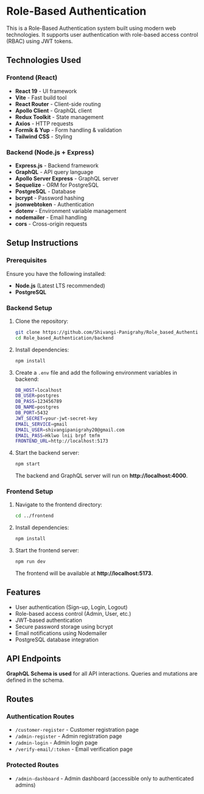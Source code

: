 # Role-Based Authentication

This is a Role-Based Authentication system built using modern web technologies. It supports user authentication with role-based access control (RBAC) using JWT tokens.

## Technologies Used

### Frontend (React)
- **React 19** - UI framework
- **Vite** - Fast build tool
- **React Router** - Client-side routing
- **Apollo Client** - GraphQL client
- **Redux Toolkit** - State management
- **Axios** - HTTP requests
- **Formik & Yup** - Form handling & validation
- **Tailwind CSS** - Styling

### Backend (Node.js + Express)
- **Express.js** - Backend framework
- **GraphQL** - API query language
- **Apollo Server Express** - GraphQL server
- **Sequelize** - ORM for PostgreSQL
- **PostgreSQL** - Database
- **bcrypt** - Password hashing
- **jsonwebtoken** - Authentication
- **dotenv** - Environment variable management
- **nodemailer** - Email handling
- **cors** - Cross-origin requests

## Setup Instructions

### Prerequisites
Ensure you have the following installed:
- **Node.js** (Latest LTS recommended)
- **PostgreSQL**

### Backend Setup
1. Clone the repository:
   ```sh
   git clone https://github.com/Shivangi-Panigrahy/Role_based_Authentication.git
   cd Role_based_Authentication/backend
   ```
2. Install dependencies:
   ```sh
   npm install
   ```
3. Create a `.env` file and add the following environment variables in backend:
   ```sh
   DB_HOST=localhost
   DB_USER=postgres
   DB_PASS=123456789
   DB_NAME=postgres
   DB_PORT=5432
   JWT_SECRET=your-jwt-secret-key
   EMAIL_SERVICE=gmail
   EMAIL_USER=shivangipanigrahy20@gmail.com
   EMAIL_PASS=Hklwo lnii brpf tmfm
   FRONTEND_URL=http://localhost:5173
   ```
4. Start the backend server:
   ```sh
   npm start
   ```
   The backend and GraphQL server will run on **http://localhost:4000**.

### Frontend Setup
1. Navigate to the frontend directory:
   ```sh
   cd ../frontend
   ```
2. Install dependencies:
   ```sh
   npm install
   ```
3. Start the frontend server:
   ```sh
   npm run dev
   ```
   The frontend will be available at **http://localhost:5173**.

## Features
- User authentication (Sign-up, Login, Logout)
- Role-based access control (Admin, User, etc.)
- JWT-based authentication
- Secure password storage using bcrypt
- Email notifications using Nodemailer
- PostgreSQL database integration

## API Endpoints
**GraphQL Schema is used** for all API interactions. Queries and mutations are defined in the schema.

## Routes

### Authentication Routes
- `/customer-register` - Customer registration page
- `/admin-register` - Admin registration page
- `/admin-login` - Admin login page
- `/verify-email/:token` - Email verification page

### Protected Routes
- `/admin-dashboard` - Admin dashboard (accessible only to authenticated admins)



